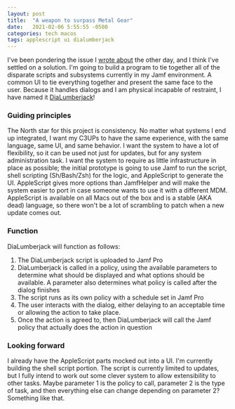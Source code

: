 ```yaml
---
layout: post
title:  "A weapon to surpass Metal Gear"
date:   2021-02-06 5:55:55 -0500
categories: tech macos
tags: applescript ui dialumberjack
---
```

I've been pondering the issue I [wrote about](https://samess-flowers.github.io/tech/macos/2021/02/03/assembling-and-building.html) the other day, and I think I've settled on a solution.  I'm going to build a program to tie together all of the disparate scripts and subsystems currently in my Jamf environment.  A common UI to tie everything together and present the same face to the user.  Because it handles dialogs and I am physical incapable of restraint, I have named it [DiaLumberjack](https://github.com/saess-sep/dialumberjack)!

### Guiding principles
The North star for this project is consistency.  No matter what systems I end up integrated, I want my C3UPs to have the same experience, with the same language, same UI, and same behavior.  I want the system to have a lot of flexibility, so it can be used not just for updates, but for any system administration task.  I want the system to require as little infrastructure in place as possible; the initial prototype is going to use Jamf to run the script, shell scripting (Sh/Bash/Zsh) for the logic, and AppleScript to generate the UI.  AppleScript gives more options than JamfHelper and will make the system easier to port in case someone wants to use it with a different MDM.  AppleScript is available on all Macs out of the box and is a stable (AKA dead) language, so there won't be a lot of scrambling to patch when a new update comes out.

### Function
DiaLumberjack will function as follows:
1. The DiaLumberjack script is uploaded to Jamf Pro
2. DiaLumberjack is called in a policy, using the available parameters to determine what should be displayed and what options should be available.  A parameter also determines what policy is called after the dialog finishes
3. The script runs as its own policy with a schedule set in Jamf Pro
4. The user interacts with the dialog, either delaying to an acceptable time or allowing the action to take place.
5. Once the action is agreed to, then DiaLumberjack will call the Jamf policy that actually does the action in question

### Looking forward
I already have the AppleScript parts mocked out into a UI.  I'm currently building the shell script portion.  The script is currently limited to updates, but I fully intend to work out some clever system to allow extensibility to other tasks.  Maybe parameter 1 is the policy to call, parameter 2 is the type of task, and then everything else can change depending on parameter 2?  Something like that.